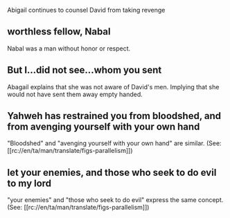 Abigail continues to counsel David from taking revenge

## worthless fellow, Nabal ##

Nabal was a man without honor or respect.

## But I...did not see...whom you sent ##

Abagail explains that she was not aware of David's men. Implying that she would not have sent them away empty handed.

##  Yahweh has restrained you from bloodshed, and from avenging yourself with your own hand ##

"Bloodshed" and "avenging yourself with your own hand" are similar.  (See: [[rc://en/ta/man/translate/figs-parallelism]])

## let your enemies, and those who seek to do evil to my lord ##

"your enemies" and "those who seek to do evil" express the same concept. (See: [[rc://en/ta/man/translate/figs-parallelism]])